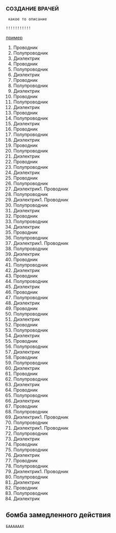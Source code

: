 ### СОЗДАНИЕ ВРАЧЕЙ ###

```
 какое то описание
```
    !!!!!!!!!!!


[пример](../uip/queue.markdown "Необязательная подсказка")

1.	Проводник
2.	Полупроводник
3.	Диэлектрик
1.	Проводник
2.	Полупроводник
3.	Диэлектрик
1.	Проводник
2.	Полупроводник
3.	Диэлектрик
1.	Проводник
2.	Полупроводник
3.	Диэлектрик
1.	Проводник
2.	Полупроводник
3.	Диэлектрик
1.	Проводник
2.	Полупроводник
3.	Диэлектрик
1.	Проводник
2.	Полупроводник
3.	Диэлектрик
1.	Проводник
2.	Полупроводник
3.	Диэлектрик
1.	Проводник
2.	Полупроводник
3.	Диэлектрик1.	Проводник
2.	Полупроводник
3.	Диэлектрик1.	Проводник
2.	Полупроводник
3.	Диэлектрик
1.	Проводник
2.	Полупроводник
3.	Диэлектрик
1.	Проводник
2.	Полупроводник
3.	Диэлектрик1.	Проводник
2.	Полупроводник
3.	Диэлектрик
1.	Проводник
2.	Полупроводник
3.	Диэлектрик
1.	Проводник
2.	Полупроводник
3.	Диэлектрик
1.	Проводник
2.	Полупроводник
3.	Диэлектрик
1.	Проводник
2.	Полупроводник
3.	Диэлектрик
1.	Проводник
2.	Полупроводник
3.	Диэлектрик
1.	Проводник
2.	Полупроводник
3.	Диэлектрик
1.	Проводник
2.	Полупроводник
3.	Диэлектрик
1.	Проводник
2.	Полупроводник
3.	Диэлектрик
1.	Проводник
2.	Полупроводник
3.	Диэлектрик
1.	Проводник
2.	Полупроводник
3.	Диэлектрик1.	Проводник
2.	Полупроводник
3.	Диэлектрик1.	Проводник
2.	Полупроводник
3.	Диэлектрик
1.	Проводник
2.	Полупроводник
3.	Диэлектрик
1.	Проводник
2.	Полупроводник
3.	Диэлектрик1.	Проводник
2.	Полупроводник
3.	Диэлектрик
1.	Проводник
2.	Полупроводник
3.	Диэлектрик



## <a id="bombaaaaa">бомба замедленного действия</a> ##


```bash
БААААААХ

```
